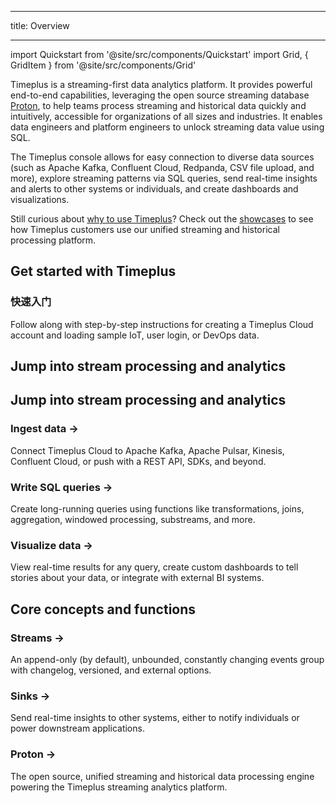 - - -
title: Overview
- - -

import Quickstart from '@site/src/components/Quickstart'
import Grid, { GridItem } from '@site/src/components/Grid'

Timeplus is a streaming-first data analytics platform. It provides powerful end-to-end capabilities, leveraging the open source streaming database [Proton](proton), to help teams process streaming and historical data quickly and intuitively, accessible for organizations of all sizes and industries. It enables data engineers and platform engineers to unlock streaming data value using SQL.

The Timeplus console allows for easy connection to diverse data sources (such as Apache Kafka, Confluent Cloud, Redpanda, CSV file upload, and more), explore streaming patterns via SQL queries, send real-time insights and alerts to other systems or individuals, and create dashboards and visualizations.

Still curious about [why to use Timeplus](why-timeplus)? Check out the [showcases](showcases) to see how Timeplus customers use our unified streaming and historical processing platform.

## Get started with Timeplus

<Quickstart href="/quickstart">
  <h3>快速入门</h3>
  <p>Follow along with step-by-step instructions for creating a Timeplus Cloud account and loading sample IoT, user login, or DevOps data.</p>
</Quickstart>

## Jump into stream processing and analytics
## Jump into stream processing and analytics

<Grid>
  <GridItem href="/ingestion">
    <h3>Ingest data &rarr;</h3>
    <p>Connect Timeplus Cloud to Apache Kafka, Apache Pulsar, Kinesis, Confluent Cloud, or push with a REST API, SDKs, and beyond.</p>
  </GridItem>
  <GridItem href="/query-syntax">
    <h3>Write SQL queries &rarr;</h3>
    <p>Create long-running queries using functions like transformations, joins, aggregation, windowed processing, substreams, and more.</p>
  </GridItem>
  <GridItem href="/viz">
    <h3>Visualize data &rarr;</h3>
    <p>View real-time results for any query, create custom dashboards to tell stories about your data, or integrate with external BI systems.</p>
  </GridItem>
</Grid>

## Core concepts and functions

<Grid>
  <GridItem href="/working-with-streams">
    <h3>Streams &rarr;</h3>
    <p>An append-only (by default), unbounded, constantly changing events group with changelog, versioned, and external options.</p>
  </GridItem>
  <GridItem href="/destination">
    <h3>Sinks &rarr;</h3>
    <p>Send real-time insights to other systems, either to notify individuals or power downstream applications.</p>
  </GridItem>
  <GridItem href="/proton">
    <h3>Proton &rarr;</h3>
    <p>The open source, unified streaming and historical data processing engine powering the Timeplus streaming analytics platform.</p>
  </GridItem>
</Grid>